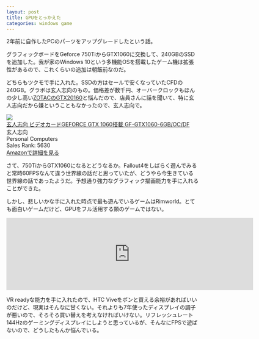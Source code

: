 ```yaml
---
layout: post
title: GPUをとっかえた
categories: windows game
---
```

2年前に自作したPCのパーツをアップグレードしたという話。

グラフィックボードをGeforce 750TiからGTX1060に交換して、240GBのSSDを追加した。我が家のWindows 10という多機能OSを搭載したゲーム機は拡張性があるので、これくらいの追加は朝飯前なのだ。

どちらもツクモで手に入れた。SSDの方はセールで安くなっていたCFDの240GB。グラボは玄人志向のもの。価格差が数千円、オーバークロックもほんの少し高い[ZOTACのGTX20160][zotac]と悩んだので、店員さんに話を聞いて、特に玄人志向だから嫌ということもなかったので、玄人志向で。

<div class="amazon-block"><div class="image"><a href="http://www.amazon.co.jp/exec/obidos/ASIN/B01IOPM1TK/count_0-22" target="_blank"><img src="http://ecx.images-amazon.com/images/I/517vCsiuu8L.jpg" /></a></div><div class="title"><a href="http://www.amazon.co.jp/exec/obidos/ASIN/B01IOPM1TK/count_0-22" target="_blank">玄人志向 ビデオカードGEFORCE GTX 1060搭載 GF-GTX1060-6GB/OC/DF</a></div><div class="label">玄人志向</div><div class="binding">Personal Computers</div><div class="rank">Sales Rank: 5630</div><a class="link" href="http://www.amazon.co.jp/exec/obidos/ASIN/B01IOPM1TK/count_0-22">Amazonで詳細を見る</a></div>

さて、750TiからGTX1060になるとどうなるか。Fallout4をしばらく遊んでみると常時60FPSなんて違う世界線の話だと思っていたが、どうやら今生きている世界線の話であったようだ。予想通り強力なグラフィック描画能力を手に入れることができた。

しかし、悲しいかな手に入れた時点で最も遊んでいるゲームはRimworld。とても面白いゲームだけど、GPUをフル活用する類のゲームではない。

<iframe src="http://store.steampowered.com/widget/294100/41602/" frameborder="0" width="646" height="190"></iframe>

VR readyな能力を手に入れたので、HTC Viveをポンと買える余裕があればいいのだけど、現実はそんなに甘くない。それよりも7年使ったディスプレイの調子が悪いので、そろそろ買い替えを考えなければいけない。リフレッシュレート144Hzのゲーミングディスプレイにしようと思っているが、そんなにFPSで遊ばないので、どうしたもんか悩んでいる。

[zotac]: http://www.amazon.co.jp/exec/obidos/ASIN/B01IHBSHR6/count_0-22
